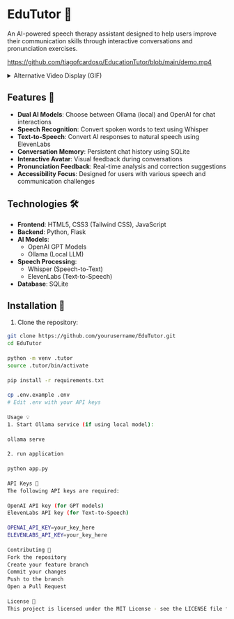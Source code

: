 # EduTutor 🧸 

An AI-powered speech therapy assistant designed to help users improve their communication skills through interactive conversations and pronunciation exercises.

https://github.com/tiagofcardoso/EducationTutor/blob/main/demo.mp4

<details>
<summary>Alternative Video Display (GIF)</summary>

![Demo](demo.gif)

</details>

## Features 🌟

- **Dual AI Models**: Choose between Ollama (local) and OpenAI for chat interactions
- **Speech Recognition**: Convert spoken words to text using Whisper
- **Text-to-Speech**: Convert AI responses to natural speech using ElevenLabs
- **Conversation Memory**: Persistent chat history using SQLite
- **Interactive Avatar**: Visual feedback during conversations
- **Pronunciation Feedback**: Real-time analysis and correction suggestions
- **Accessibility Focus**: Designed for users with various speech and communication challenges

## Technologies 🛠️

- **Frontend**: HTML5, CSS3 (Tailwind CSS), JavaScript
- **Backend**: Python, Flask
- **AI Models**: 
  - OpenAI GPT Models
  - Ollama (Local LLM)
- **Speech Processing**:
  - Whisper (Speech-to-Text)
  - ElevenLabs (Text-to-Speech)
- **Database**: SQLite

## Installation 🚀

1. Clone the repository:
```bash
git clone https://github.com/yourusername/EduTutor.git
cd EduTutor

python -m venv .tutor
source .tutor/bin/activate

pip install -r requirements.txt

cp .env.example .env
# Edit .env with your API keys

Usage 💡
1. Start Ollama service (if using local model):

ollama serve

2. run application

python app.py

API Keys 🔑
The following API keys are required:

OpenAI API key (for GPT models)
ElevenLabs API key (for Text-to-Speech)

OPENAI_API_KEY=your_key_here
ELEVENLABS_API_KEY=your_key_here

Contributing 🤝
Fork the repository
Create your feature branch
Commit your changes
Push to the branch
Open a Pull Request

License 📄
This project is licensed under the MIT License - see the LICENSE file for details.